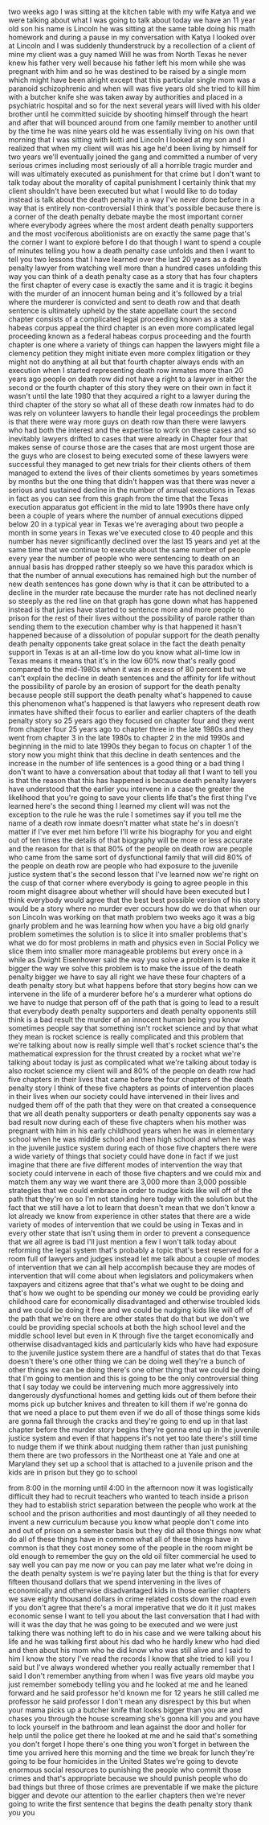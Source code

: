 
two weeks ago I was sitting at the
kitchen table with my wife Katya and we
were talking about what I was going to
talk about today we have an 11 year old
son his name is Lincoln he was sitting
at the same table doing his math
homework and during a pause in my
conversation with Katya I looked over at
Lincoln and I was suddenly thunderstruck
by a recollection of a client of mine my
client was a guy named Will he was from
North Texas he never knew his father
very well because his father left his
mom while she was pregnant with him and
so he was destined to be raised by a
single mom which might have been alright
except that this particular single mom
was a paranoid schizophrenic and when
will was five years old she tried to
kill him with a butcher knife she was
taken away by authorities and placed in
a psychiatric hospital and so for the
next several years will lived with his
older brother until he committed suicide
by shooting himself through the heart
and after that will bounced around from
one family member to another until by
the time he was nine years old he was
essentially living on his own that
morning that I was sitting with kotti
and Lincoln I looked at my son and I
realized that when my client will was
his age he&#39;d been living by himself for
two years we&#39;ll eventually joined the
gang and committed a number of very
serious crimes including most seriously
of all a horrible tragic murder and will
was ultimately executed as punishment
for that crime but I don&#39;t want to
talk today about the morality of capital
punishment I certainly think that my
client shouldn&#39;t have been executed but
what I would like to do today instead is
talk about the death penalty in a way
I&#39;ve never done before
in a way that is entirely
non-controversial I think that&#39;s
possible because there is a corner of
the death penalty debate maybe the most
important corner where everybody agrees
where the most ardent death penalty
supporters and the most vociferous
abolitionists are on exactly the same
page that&#39;s the corner I want to explore
before I do that though I want to spend
a couple of minutes telling you how a
death penalty case unfolds and then I
want to tell you two lessons that I have
learned over the last 20 years as a
death penalty lawyer from watching well
more than a hundred cases unfolding this
way you can think of a death penalty
case as a story that has four chapters
the first chapter of every case is
exactly the same and it is tragic it
begins with the murder of an innocent
human being and it&#39;s followed by a trial
where the murderer is convicted and sent
to death row and that death sentence is
ultimately upheld by the state appellate
court the second chapter consists of a
complicated legal proceeding known as a
state habeas corpus appeal the third
chapter is an even more complicated
legal proceeding known as a federal
habeas corpus proceeding and the fourth
chapter is one where a variety of things
can happen
the lawyers might file a clemency
petition they might initiate even more
complex litigation or they might not do
anything at all but that fourth chapter
always ends with an execution when I
started representing death row inmates
more than 20 years ago people on death
row did not have a right to a lawyer in
either the second or the fourth chapter
of this story they were on their own in
fact it wasn&#39;t until the late 1980
that they acquired a right to a lawyer
during the third chapter of the story so
what all of these death row inmates had
to do was rely on volunteer lawyers to
handle their legal proceedings the
problem is that there were way more guys
on death row than there were lawyers who
had both the interest and the expertise
to work on these cases and so inevitably
lawyers drifted to cases that were
already in Chapter four that makes sense
of course those are the cases that are
most urgent those are the guys who are
closest to being executed some of these
lawyers were successful they managed to
get new trials for their clients others
of them managed to extend the lives of
their clients sometimes by years
sometimes by months but the one thing
that didn&#39;t happen was that there was
never a serious and sustained decline in
the number of annual executions in Texas
in fact as you can see from this graph
from the time that the Texas execution
apparatus got efficient in the mid to
late 1990s there have only been a couple
of years where the number of annual
executions dipped below 20 in a typical
year in Texas we&#39;re averaging about two
people a month in some years in Texas
we&#39;ve executed close to 40 people and
this number has never significantly
declined over the last 15 years and yet
at the same time that we continue to
execute about the same number of people
every year the number of people who were
sentencing to death on an annual basis
has dropped rather steeply so we have
this paradox which is that the number of
annual executions has remained high but
the number of new death sentences has
gone down why is that it can be
attributed to a decline in the murder
rate because the murder rate has not
declined nearly so steeply as the red
line on that graph has gone down what
has happened instead is that juries have
started to sentence more and more people
to prison for the rest of their lives
without the possibility of parole rather
than sending them to the execution
chamber why is that happened it hasn&#39;t
happened because of a dissolution of
popular
support for the death penalty death
penalty opponents take great solace in
the fact the death penalty support in
Texas is at an all-time low do you know
what all-time low in Texas means it
means that it&#39;s in the low 60% now
that&#39;s really good compared to the
mid-1980s when it was in excess of 80
percent but we can&#39;t explain the decline
in death sentences and the affinity for
life without the possibility of parole
by an erosion of support for the death
penalty because people still support the
death penalty what&#39;s happened to cause
this phenomenon what&#39;s happened is that
lawyers who represent death row inmates
have shifted their focus to earlier and
earlier chapters of the death penalty
story so 25 years ago they focused on
chapter four and they went from chapter
four 25 years ago to chapter three in
the late 1980s and they went from
chapter 3 in the late 1980s to chapter 2
in the mid 1990s and beginning in the
mid to late 1990s they began to focus on
chapter 1 of the story
now you might think that this decline in
death sentences and the increase in the
number of life sentences is a good thing
or a bad thing I don&#39;t want to have a
conversation about that today all that I
want to tell you is that the reason that
this has happened is because death
penalty lawyers have understood that the
earlier you intervene in a case the
greater the likelihood that you&#39;re going
to save your clients life that&#39;s the
first thing I&#39;ve learned here&#39;s the
second thing I learned my client will
was not the exception to the rule
he was the rule I sometimes say if you
tell me the name of a death row inmate
doesn&#39;t matter what state he&#39;s in
doesn&#39;t matter if I&#39;ve ever met him
before I&#39;ll write his biography for you
and eight out of ten times the details
of that biography will be more or less
accurate and the reason for that is that
80% of the people on death row are
people who came from the same sort of
dysfunctional family that will did 80%
of the people on death row are people
who had exposure to the juvenile justice
system that&#39;s the second lesson that
I&#39;ve learned
now we&#39;re right on the cusp of that
corner where everybody is going to agree
people in this room might disagree about
whether will should have been executed
but I think everybody would agree that
the best best possible version of his
story would be a story where no murder
ever occurs how do we do that when our
son Lincoln was working on that math
problem two weeks ago it was a big
gnarly problem and he was learning how
when you have a big old gnarly problem
sometimes the solution is to slice it
into smaller problems that&#39;s what we do
for most problems in math and physics
even in Social Policy we slice them into
smaller more manageable problems but
every once in a while as Dwight
Eisenhower said the way you solve a
problem is to make it bigger the way we
solve this problem is to make the issue
of the death penalty bigger we have to
say all right we have these four
chapters of a death penalty story but
what happens before that story begins
how can we intervene in the life of a
murderer before he&#39;s a murderer what
options do we have to nudge that person
off of the path that is going to lead to
a result that everybody death penalty
supporters and death penalty opponents
still think is a bad result the murder
of an innocent human being you know
sometimes people say that something
isn&#39;t rocket science and by that what
they mean is rocket science is really
complicated and this problem that we&#39;re
talking about now is really simple well
that&#39;s rocket science that&#39;s the
mathematical expression for the thrust
created by a rocket what we&#39;re talking
about today is just as complicated what
we&#39;re talking about today is also rocket
science my client will and 80%
of the people on death row had five
chapters in their lives that came before
the four chapters of the death penalty
story I think of these five chapters as
points of intervention places in their
lives when our society could have
intervened in their lives and nudged
them off of the path that they were on
that created a consequence that we all
death penalty supporters or death
penalty opponents say was a bad result
now during each of these five chapters
when his mother was pregnant with him in
his early childhood years when he was in
elementary school when he was middle
school and then high school and when he
was in the juvenile justice system
during each of those five chapters there
were a wide variety of things that
society could have done in fact if we
just imagine that there are five
different modes of intervention the way
that society could intervene in each of
those five chapters and we could mix and
match them any way we want there are
3,000 more than 3,000 possible
strategies that we could embrace in
order to nudge kids like will off of the
path that they&#39;re on so I&#39;m not standing
here today with the solution but the
fact that we still have a lot to learn
that doesn&#39;t mean that we don&#39;t know a
lot already we know from experience in
other states that there are a wide
variety of modes of intervention that we
could be using in Texas and in every
other state that isn&#39;t using them in
order to prevent a consequence that we
all agree is bad I&#39;ll just mention a few
I won&#39;t talk today about reforming the
legal system that&#39;s probably a topic
that&#39;s best reserved for a room full of
lawyers and judges instead let me talk
about a couple of modes of intervention
that we can all help accomplish because
they are modes of intervention that will
come about when legislators and
policymakers when taxpayers and citizens
agree that that&#39;s what we ought to be
doing and that&#39;s how we ought to be
spending our money we could be providing
early childhood care for economically
disadvantaged and otherwise troubled
kids and we could be doing it
free and we could be nudging kids like
will off of the path that we&#39;re on there
are other states that do that but we
don&#39;t we could be providing special
schools at both the high school level
and the middle school level but even in
K through five the target economically
and otherwise disadvantaged kids and
particularly kids who have had exposure
to the juvenile justice system there are
a handful of states that do that Texas
doesn&#39;t there&#39;s one other thing we can
be doing well they&#39;re a bunch of other
things we can be doing there&#39;s one other
thing that we could be doing that I&#39;m
going to mention and this is going to be
the only controversial thing that I say
today we could be intervening much more
aggressively into dangerously
dysfunctional homes and getting kids out
of them before their moms pick up
butcher knives and threaten to kill them
if we&#39;re gonna do that we need a place
to put them even if we do all of those
things some kids are gonna fall through
the cracks and they&#39;re going to end up
in that last chapter before the murder
story begins they&#39;re gonna end up in the
juvenile justice system and even if that
happens it&#39;s not yet too late there&#39;s
still time to nudge them if we think
about nudging them rather than just
punishing them there are two professors
in the Northeast one at Yale and one at
Maryland they set up a school that is
attached to a juvenile prison and the
kids are in prison but they go to school

from 8:00 in the morning until 4:00 in
the afternoon now it was logistically
difficult they had to recruit teachers
who wanted to teach inside a prison they
had to establish strict separation
between the people who work at the
school and the prison authorities and
most dauntingly of all they needed to
invent a new curriculum because you know
what people don&#39;t come into and out of
prison on a semester basis
but they did all those things now what
do all of these things have in common
what all of these things have in common
is that they cost money some of the
people in the room might be old enough
to remember the guy on the old oil
filter commercial he used to say well
you can pay me now or you can pay me
later what we&#39;re doing in the death
penalty system is we&#39;re paying later but
the thing is that for every fifteen
thousand dollars that we spend
intervening in the lives of economically
and otherwise disadvantaged kids in
those earlier chapters we save eighty
thousand dollars in crime related costs
down the road even if you don&#39;t agree
that there&#39;s a moral imperative that we
do it it just makes economic sense I
want to tell you about the last
conversation that I had with will it was
the day that he was going to be executed
and we were just talking there was
nothing left to do in his case and we
were talking about his life and he was
talking first about his dad who he
hardly knew who had died and then about
his mom who he did know who was still
alive
and I said to him I know the story I&#39;ve
read the records I know that she tried
to kill you I said but I&#39;ve always
wondered whether you really actually
remember that I said I don&#39;t remember
anything from when I was five years old
maybe you just remember somebody telling
you and he looked at me and he leaned
forward and he said professor he&#39;d known
me for 12 years he still called me
professor
he said professor I don&#39;t mean any
disrespect by this but when your mama
picks up a butcher knife that looks
bigger than you are and chases you
through the house screaming she&#39;s gonna
kill you and you have to lock yourself
in the bathroom and lean against the
door and holler for help until the
police get
there he looked at me and he said that&#39;s
something you don&#39;t forget
I hope there&#39;s one thing you won&#39;t
forget in between the time you arrived
here this morning and the time we break
for lunch they&#39;re going to be four
homicides in the United States we&#39;re
going to devote enormous social
resources to punishing the people who
commit those crimes and that&#39;s
appropriate because we should punish
people who do bad things but three of
those crimes are preventable if we make
the picture bigger and devote our
attention to the earlier chapters then
we&#39;re never going to write the first
sentence that begins the death penalty
story thank you
you
